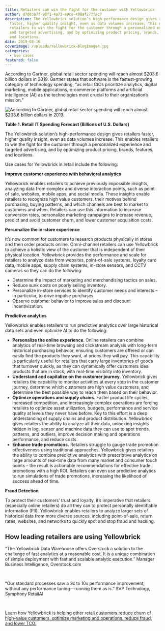 ```yaml
---
title: Retailers can win the fight for the customer with Yellowbrick
author: d7d83a7f-9bf1-4a73-89ce-498af277fac7
description: The Yellowbrick solution’s high-performance design gives retailers
  faster, higher quality insight, even as data volumes increase. This enables
  retailers to win the fight for the customer through a personalized experience
  and targeted advertising, and by optimizing product pricing, brands, features,
  and locations.
date: 2019-08-16
coverImage: /uploads/Yellowbrick-BlogImage4.jpg
categories:
  - use cases
featured: false
---
```

According to Gartner, global retail sector spending will reach almost $203.6 billion dollars in 2019. Gartner states that software is the fastest-growing category of technology spending, “as retail CIOs prioritize analytics, digital marketing, mobile applications, e-commerce platforms and artificial intelligence (AI) as the technologies most crucial to their organization’s mission.”

![According to Gartner, global retail sector spending will reach almost $203.6 billion dollars in 2019.](/uploads/blog-Gartner-forecast-Retail-IT-Spending-300x262.png "Retail IT Spending Forecast (Billions of U.S. Dollars)")

**Table 1. Retail IT Spending Forecast (Billions of U.S. Dollars)**

The Yellowbrick solution’s high-performance design gives retailers faster, higher quality insight, even as data volumes increase. This enables retailers to win the fight for the customer through a personalized experience and targeted advertising, and by optimizing product pricing, brands, features, and locations.

Use cases for Yellowbrick in retail include the following:

**Improve customer experience with behavioral analytics**

Yellowbrick enables retailers to achieve previously impossible insights, analyzing data from complex and diverse interaction points, such as point of sale, websites, mobile apps, and social media. These insights enable retailers to recognize high value customers, their motives behind purchasing, buying patterns, and which channels are best to market to customers and when. Retailers can use this information to increase conversion rates, personalize marketing campaigns to increase revenue, predict and avoid customer churn, and lower customer acquisition costs.

**Personalize the in-store experience**

It’s now common for customers to research products physically in stores and then order products online. Omni-channel retailers can use Yellowbrick to achieve a holistic view of the customer that is independent of their physical location. Yellowbrick provides the performance and scale for retailers to analyze data from websites, point-of-sale systems, loyalty card data, mobile apps, supply chain systems, in-store sensors, and CCTV cameras so they can do the following:

* Determine the impact of marketing and merchandising tactics on sales.
* Reduce sunk costs on poorly selling inventory.
* Personalize in-store services to identify customer needs and interests – in particular, to drive impulse purchases.
* Observe customer behavior to improve sales and discount incentivization.

**Predictive analytics**

Yellowbrick enables retailers to run predictive analytics over large historical data sets and even optimize AI to do the following:

* **Personalize the online experience**. Online retailers can combine analytics of real-time browsing and clickstream analysis with long-term historical purchasing behavior, ensuring customers are offered or can easily find the products they want, at prices they will pay. This capability is particularly useful for retailers that carry large inventories of goods that turnover quickly, as they can dynamically offer customers ideal products that are in stock, with real-time visibility into inventory.
* **Understand and capitalize on the customer journey.** Yellowbrick gives retailers the capability to monitor activities at every step in the customer journey, determine which customers are high value customers, and determine the best possible way to reach them based on their behavior.
* **Optimize operations and supply chains**. Faster product life cycles, increased competition, and increasingly complex operations are forcing retailers to optimize asset utilization, budgets, performance and service quality at levels they never have before. Key to this effort is a deep understanding of supply chains and product distribution. Yellowbrick gives retailers the ability to analyze all their data, unlocking insights hidden in log, sensor and machine data they can use to spot trends, patterns, and outliers, improve decision making and operations performance, and reduce costs.
* **Enhance trade promotions.** Retailers struggle to gauge trade promotion effectiveness using traditional approaches. Yellowbrick gives retailers the ability to combine predictive analytics with prescriptive analytics on large amounts of real-time data from many market and consumer touch points – the result is actionable recommendations for effective trade promotions with a high ROI. Retailers can even use predictive analytics to run simulations of trade promotions, increasing the likelihood of success ahead of time.

**Fraud Detection**

To protect their customers’ trust and loyalty, it’s imperative that retailers (especially online retailers) do all they can to protect personally identifiable information (PII). Yellowbrick enables retailers to analyze larger sets of historical data from more diverse sources, including point-of-sale, return rates, websites, and networks to quickly spot and stop fraud and hacking.

## How leading retailers are using Yellowbrick

“The Yellowbrick Data Warehouse offers Overstock a solution to the challenge of fast analytics at a reasonable cost. It is a unique combination of simple deployment with fast and scalable analytic execution.” Manager Business Intelligence, Overstock.com

<BaseWistia id="uyvfgzhp0f" />
<br />

“Our standard processes saw a 3x to 10x performance improvement, without any performance tuning—running them as is.” SVP Technology, Symphony RetailAI

<BaseWistia id="08aecxpoow" />
<br />

[Learn how Yellowbrick is helping other retail customers reduce churn of high-value customers, optimize marketing and operations, reduce fraud, and lower TCO.](https://www.yellowbrick.com/resources/case-studies/catalina/)